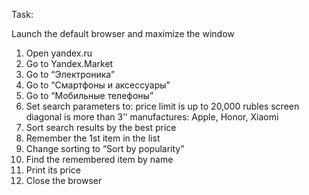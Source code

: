 Task:
 
Launch the default browser and maximize the window
1. Open yandex.ru
2. Go to Yandex.Market
3. Go to “Электроника”
4. Go to “Смартфоны и аксессуары”
5. Go to “Мобильные телефоны”
6. Set search parameters to:
   price limit is up to 20,000 rubles
   screen diagonal is more than 3’’
   manufactures: Apple, Honor, Xiaomi
7. Sort search results by the best price
8. Remember the 1st item in the list
9. Change sorting to “Sort by popularity”
10. Find the remembered item by name
11. Print its price
12. Close the browser
